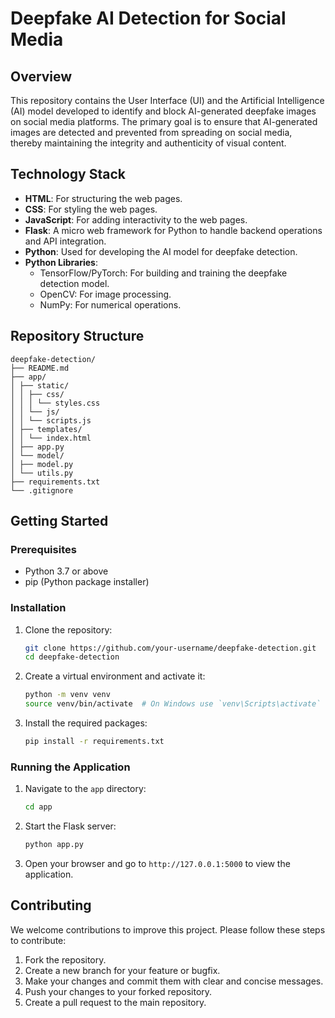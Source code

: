 # Deepfake AI Detection for Social Media

## Overview

This repository contains the User Interface (UI) and the Artificial Intelligence (AI) model developed to identify and block AI-generated deepfake images on social media platforms. The primary goal is to ensure that AI-generated images are detected and prevented from spreading on social media, thereby maintaining the integrity and authenticity of visual content.

## Technology Stack

- **HTML**: For structuring the web pages.
- **CSS**: For styling the web pages.
- **JavaScript**: For adding interactivity to the web pages.
- **Flask**: A micro web framework for Python to handle backend operations and API integration.
- **Python**: Used for developing the AI model for deepfake detection.
- **Python Libraries**:
  - TensorFlow/PyTorch: For building and training the deepfake detection model.
  - OpenCV: For image processing.
  - NumPy: For numerical operations.

## Repository Structure

```
deepfake-detection/
├── README.md
├── app/
│ ├── static/
│ │ ├── css/
│ │ │ └── styles.css
│ │ └── js/
│ │ └── scripts.js
│ ├── templates/
│ │ └── index.html
│ ├── app.py
│ └── model/
│ ├── model.py
│ └── utils.py
├── requirements.txt
└── .gitignore
```


## Getting Started

### Prerequisites

- Python 3.7 or above
- pip (Python package installer)

### Installation

1. Clone the repository:
    ```bash
    git clone https://github.com/your-username/deepfake-detection.git
    cd deepfake-detection
    ```

2. Create a virtual environment and activate it:
    ```bash
    python -m venv venv
    source venv/bin/activate  # On Windows use `venv\Scripts\activate`
    ```

3. Install the required packages:
    ```bash
    pip install -r requirements.txt
    ```

### Running the Application

1. Navigate to the `app` directory:
    ```bash
    cd app
    ```

2. Start the Flask server:
    ```bash
    python app.py
    ```

3. Open your browser and go to `http://127.0.0.1:5000` to view the application.

## Contributing

We welcome contributions to improve this project. Please follow these steps to contribute:

1. Fork the repository.
2. Create a new branch for your feature or bugfix.
3. Make your changes and commit them with clear and concise messages.
4. Push your changes to your forked repository.
5. Create a pull request to the main repository.


